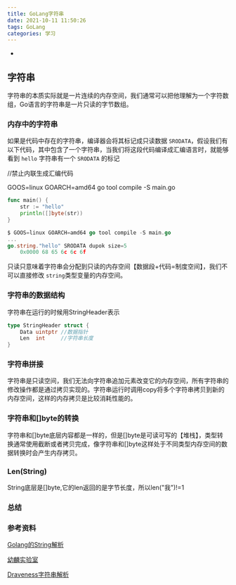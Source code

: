 ```yaml
---
title: GoLang字符串
date: 2021-10-11 11:50:26
tags: GoLang
categories: 学习
---
```

-
<!-- more -->

## 字符串

字符串的本质实际就是一片连续的内存空间，我们通常可以把他理解为一个字符数组，Go语言的字符串是一片只读的字节数组。

### 内存中的字符串

如果是代码中存在的字符串，编译器会将其标记成只读数据 `SRODATA`，假设我们有以下代码，其中包含了一个字符串，当我们将这段代码编译成汇编语言时，就能够看到 `hello` 字符串有一个 `SRODATA` 的标记

//禁止内联生成汇编代码

GOOS=linux GOARCH=amd64 go tool compile -S main.go

```go
func main() {
	str := "hello"
	println([]byte(str))
}

$ GOOS=linux GOARCH=amd64 go tool compile -S main.go
...
go.string."hello" SRODATA dupok size=5
	0x0000 68 65 6c 6c 6f  
```

只读只意味着字符串会分配到只读的内存空间【数据段+代码=制度空间】，我们不可以直接修改 `string`类型变量的内存空间。

### 字符串的数据结构

字符串在运行的时候用StringHeader表示

```go
type StringHeader struct {
	Data uintptr //数据指针
	Len  int	 //字符串长度
}
```

### 字符串拼接

字符串是只读空间，我们无法向字符串追加元素改变它的内存空间，所有字符串的修改操作都是通过拷贝实现的。字符串运行时调用copy将多个字符串拷贝到新的内存空间，这样的内存拷贝是比较消耗性能的。

### 字符串和[]byte的转换

字符串和[]byte底层内容都是一样的，但是[]byte是可读可写的【堆栈】，类型转换通常使用截断或者拷贝完成，像字符串和[]byte这样处于不同类型内存空间的数据转换时会产生内存拷贝。

### Len(String)

String底层是[]byte,它的len返回的是字节长度，所以len("我")!=1

### 总结

### 参考资料

[Golang的String解析](https://zhuanlan.zhihu.com/p/355082331)

[幼麟实验室](https://www.bilibili.com/video/BV1hv411x7we?spm_id_from=333.999.0.0)

[Draveness字符串解析](https://draveness.me/golang/docs/part2-foundation/ch03-datastructure/golang-string/#344-%E7%B1%BB%E5%9E%8B%E8%BD%AC%E6%8D%A2)
